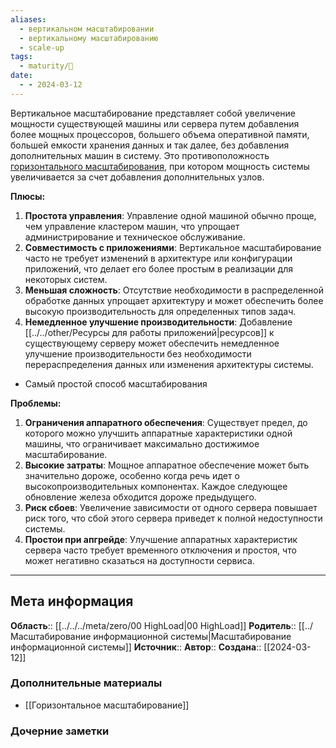 ```yaml
---
aliases:
  - вертикальном масштабировании
  - вертикальному масштабированию
  - scale-up
tags:
  - maturity/🌱
date:
  - - 2024-03-12
---
```

Вертикальное масштабирование представляет собой увеличение мощности существующей машины или сервера путем добавления более мощных процессоров, большего объема оперативной памяти, большей емкости хранения данных и так далее, без добавления дополнительных машин в систему. Это противоположность [горизонтального масштабирования](Горизонтальное%20масштабирование.md), при котором мощность системы увеличивается за счет добавления дополнительных узлов.

**Плюсы:**
1. **Простота управления**: Управление одной машиной обычно проще, чем управление кластером машин, что упрощает администрирование и техническое обслуживание.
2. **Совместимость с приложениями**: Вертикальное масштабирование часто не требует изменений в архитектуре или конфигурации приложений, что делает его более простым в реализации для некоторых систем.
3. **Меньшая сложность**: Отсутствие необходимости в распределенной обработке данных упрощает архитектуру и может обеспечить более высокую производительность для определенных типов задач.
4. **Немедленное улучшение производительности**: Добавление [[../../other/Ресурсы для работы приложений|ресурсов]] к существующему серверу может обеспечить немедленное улучшение производительности без необходимости перераспределения данных или изменения архитектуры системы.
- Самый простой способ масштабирования

**Проблемы:**
1. **Ограничения аппаратного обеспечения**: Существует предел, до которого можно улучшить аппаратные характеристики одной машины, что ограничивает максимально достижимое масштабирование.
2. **Высокие затраты**: Мощное аппаратное обеспечение может быть значительно дороже, особенно когда речь идет о высокопроизводительных компонентах. Каждое следующее обновление железа обходится дороже предыдущего.
3. **Риск сбоев**: Увеличение зависимости от одного сервера повышает риск того, что сбой этого сервера приведет к полной недоступности системы.
4. **Простои при апгрейде**: Улучшение аппаратных характеристик сервера часто требует временного отключения и простоя, что может негативно сказаться на доступности сервиса.
***
## Мета информация
**Область**:: [[../../../meta/zero/00 HighLoad|00 HighLoad]]
**Родитель**:: [[../Масштабирование информационной системы|Масштабирование информационной системы]]
**Источник**:: 
**Автор**:: 
**Создана**:: [[2024-03-12]]
### Дополнительные материалы
- [[Горизонтальное масштабирование]]
### Дочерние заметки
<!-- QueryToSerialize: LIST FROM [[]] WHERE contains(Родитель, this.file.link) or contains(parents, this.file.link) -->
